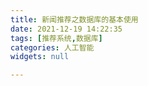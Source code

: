 ```yaml
---
title: 新闻推荐之数据库的基本使用
date: 2021-12-19 14:22:35
tags: [推荐系统,数据库]
categories: 人工智能
widgets: null

---
```


<!--more-->